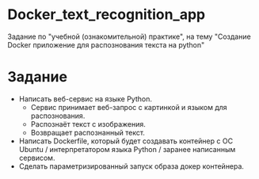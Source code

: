 # Docker_text_recognition_app
Задание по "учебной (ознакомительной) практике", на тему "Создание Docker приложение для распознования текста на python"

# Задание
* Написать веб-сервис на языке Python.
  * Сервис принимает веб-запрос с картинкой и языком для распознования.
  * Распознаёт текст с изображения.
  * Возвращает распознанный текст.
* Написать Dockerfile, который будет создавать контейнер с ОС Ubuntu / интерпретатором языка Python / заранее написанным сервисом.
* Сделать параметризированный запуск образа докер контейнера.
